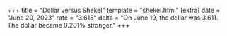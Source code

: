 +++
title = "Dollar versus Shekel"
template = "shekel.html"
[extra]
date = "June 20, 2023"
rate = "3.618"
delta = "On June 19, the dollar was 3.611. The dollar became 0.201% stronger."
+++
